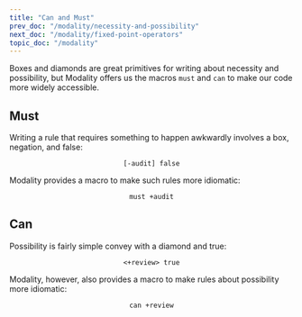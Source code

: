 ```yaml
---
title: "Can and Must"
prev_doc: "/modality/necessity-and-possibility"
next_doc: "/modality/fixed-point-operators"
topic_doc: "/modality"
---
```


Boxes and diamonds are great primitives for writing about necessity and possibility, but Modality offers us the macros `must` and `can` to make our code more widely accessible.

## Must

Writing a rule that requires something to happen awkwardly involves a box, negation, and false:

<center>

```
[-audit] false
```

</center>

Modality provides a macro to make such rules more idiomatic:

<center>

```
must +audit
```

</center>

## Can

Possibility is fairly simple convey with a diamond and true:

<center>

```
<+review> true
```

</center>

Modality, however, also provides a macro to make rules about possibility more idiomatic:

<center>

```
can +review
```

</center>